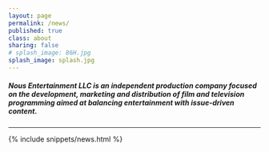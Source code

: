 ```yaml
---
layout: page
permalink: /news/
published: true
class: about
sharing: false
# splash_image: 86H.jpg
splash_image: splash.jpg
---
```


##### Nous Entertainment LLC is an independent production company focused on the development, marketing and distribution of film and television programming aimed at balancing entertainment with issue-driven content. 

---

{% include snippets/news.html %}
